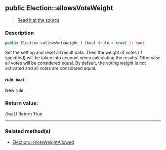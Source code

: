 ## public Election::allowsVoteWeight

> [Read it at the source](https://github.com/julien-boudry/Condorcet/blob/master/src/Election.php#L350)

### Description    

```php
public Election->allowsVoteWeight ( [bool $rule = true] ): bool
```

Set the setting and reset all result data.
Then the weight of votes (if specified) will be taken into account when calculating the results. Otherwise all votes will be considered equal.
By default, the voting weight is not activated and all votes are considered equal.
    

#### **rule:** *`bool`*   
New rule.    


### Return value:   

*(`bool`)* Return True


---------------------------------------

### Related method(s)      

* [Election::isVoteWeightAllowed](/Docs/ApiReferences/Election%20Class/public%20Election--isVoteWeightAllowed.md)    
